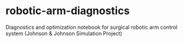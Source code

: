 # robotic-arm-diagnostics
Diagnostics and optimization notebook for surgical robotic arm control system (Johnson &amp; Johnson Simulation Project)
